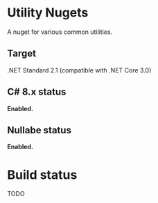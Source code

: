 # Utility Nugets
A nuget for various common utilities.

## Target
.NET Standard 2.1 (compatible with .NET Core 3.0)

## C# 8.x status
**Enabled.**

## Nullabe status
**Enabled.**

# Build status
TODO
